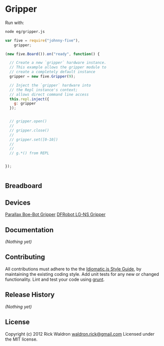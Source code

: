 # Gripper

Run with:
```bash
node eg/gripper.js
```


```javascript
var five = require("johnny-five"),
    gripper;

(new five.Board()).on("ready", function() {

  // Create a new `gripper` hardware instance.
  // This example allows the gripper module to
  // create a completely default instance
  gripper = new five.Gripper(9);

  // Inject the `gripper` hardware into
  // the Repl instance's context;
  // allows direct command line access
  this.repl.inject({
    g: gripper
  });


  // gripper.open()
  //
  // gripper.close()
  //
  // gripper.set([0-10])
  //
  //
  // g.*() from REPL


});



```

## Breadboard





## Devices

[Parallax Boe-Bot Gripper](http://www.parallax.com/Portals/0/Downloads/docs/prod/acc/GripperManual-v3.0.pdf)
[DFRobot LG-NS Gripper](http://www.dfrobot.com/index.php?route=product/product&filter_name=gripper&product_id=628#.UCvGymNST_k)


## Documentation

_(Nothing yet)_









## Contributing
All contributions must adhere to the the [Idiomatic.js Style Guide](https://github.com/rwldrn/idiomatic.js),
by maintaining the existing coding style. Add unit tests for any new or changed functionality. Lint and test your code using [grunt](https://github.com/cowboy/grunt).

## Release History
_(Nothing yet)_

## License
Copyright (c) 2012 Rick Waldron <waldron.rick@gmail.com>
Licensed under the MIT license.
